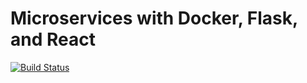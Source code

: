 # Microservices with Docker, Flask, and React
[![Build Status](https://travis-ci.org/szmski/testdriven-app.svg?branch=master)](https://travis-ci.org/szmski/testdriven-app)